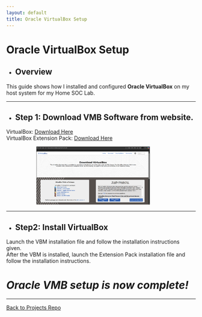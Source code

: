 ```yaml
---
layout: default
title: Oracle VirtualBox Setup
---
```


# Oracle VirtualBox Setup

- ## Overview 
This guide shows how I installed and configured **Oracle VirtualBox** on my host system for my Home SOC Lab.

---

- ## Step 1: Download VMB Software from website.
VirtualBox: [Download Here](https://www.virtualbox.org/wiki/Downloads)  
VirtualBox Extension Pack: [Download Here](https://www.virtualbox.org/wiki/Downloads)

<img src="screenshots/virtualbox/downloads.png" alt="Download Virtualbox" width="60%" style="margin-left: 80px;">


---

- ## Step2: Install VirtualBox
Launch the VBM installation file and follow the installation instructions given.  
After the VBM is installed, launch the Extension Pack installation file and follow the installation instructions.

# _Oracle VMB setup is now complete!_


---

[Back to Projects Repo](https://cscdanielj.github.io/projects/home-soc-lab-setup.html)
